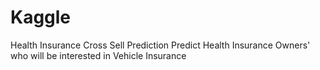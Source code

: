 # Kaggle
Health Insurance Cross Sell Prediction
Predict Health Insurance Owners' who will be interested in Vehicle Insurance
